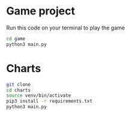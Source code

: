 # Game project

Run this code on your terminal to play the game

```sh
cd game
python3 main.py
```

# Charts
```sh
git clone
cd charts
source venv/bin/activate
pip3 install -r requirements.txt
python3 main.py
```
